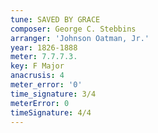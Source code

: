 ```yaml
---
tune: SAVED BY GRACE
composer: George C. Stebbins
arranger: 'Johnson Oatman, Jr.'
year: 1826-1888
meter: 7.7.7.3.
key: F Major
anacrusis: 4
meter_error: '0'
time_signature: 3/4
meterError: 0
timeSignature: 4/4
---
```

